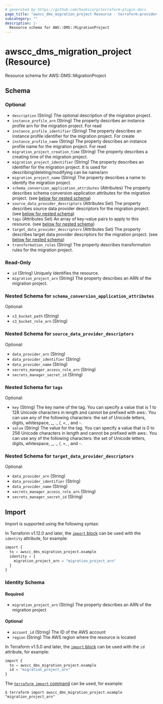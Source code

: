 ```yaml
---
# generated by https://github.com/hashicorp/terraform-plugin-docs
page_title: "awscc_dms_migration_project Resource - terraform-provider-awscc"
subcategory: ""
description: |-
  Resource schema for AWS::DMS::MigrationProject
---
```


# awscc_dms_migration_project (Resource)

Resource schema for AWS::DMS::MigrationProject



<!-- schema generated by tfplugindocs -->
## Schema

### Optional

- `description` (String) The optional description of the migration project.
- `instance_profile_arn` (String) The property describes an instance profile arn for the migration project. For read
- `instance_profile_identifier` (String) The property describes an instance profile identifier for the migration project. For create
- `instance_profile_name` (String) The property describes an instance profile name for the migration project. For read
- `migration_project_creation_time` (String) The property describes a creating time of the migration project.
- `migration_project_identifier` (String) The property describes an identifier for the migration project. It is used for describing/deleting/modifying can be name/arn
- `migration_project_name` (String) The property describes a name to identify the migration project.
- `schema_conversion_application_attributes` (Attributes) The property describes schema conversion application attributes for the migration project. (see [below for nested schema](#nestedatt--schema_conversion_application_attributes))
- `source_data_provider_descriptors` (Attributes Set) The property describes source data provider descriptors for the migration project. (see [below for nested schema](#nestedatt--source_data_provider_descriptors))
- `tags` (Attributes Set) An array of key-value pairs to apply to this resource. (see [below for nested schema](#nestedatt--tags))
- `target_data_provider_descriptors` (Attributes Set) The property describes target data provider descriptors for the migration project. (see [below for nested schema](#nestedatt--target_data_provider_descriptors))
- `transformation_rules` (String) The property describes transformation rules for the migration project.

### Read-Only

- `id` (String) Uniquely identifies the resource.
- `migration_project_arn` (String) The property describes an ARN of the migration project.

<a id="nestedatt--schema_conversion_application_attributes"></a>
### Nested Schema for `schema_conversion_application_attributes`

Optional:

- `s3_bucket_path` (String)
- `s3_bucket_role_arn` (String)


<a id="nestedatt--source_data_provider_descriptors"></a>
### Nested Schema for `source_data_provider_descriptors`

Optional:

- `data_provider_arn` (String)
- `data_provider_identifier` (String)
- `data_provider_name` (String)
- `secrets_manager_access_role_arn` (String)
- `secrets_manager_secret_id` (String)


<a id="nestedatt--tags"></a>
### Nested Schema for `tags`

Optional:

- `key` (String) The key name of the tag. You can specify a value that is 1 to 128 Unicode characters in length and cannot be prefixed with aws:. You can use any of the following characters: the set of Unicode letters, digits, whitespace, _, ., /, =, , and -.
- `value` (String) The value for the tag. You can specify a value that is 0 to 256 Unicode characters in length and cannot be prefixed with aws:. You can use any of the following characters: the set of Unicode letters, digits, whitespace, _, ., /, =, , and -.


<a id="nestedatt--target_data_provider_descriptors"></a>
### Nested Schema for `target_data_provider_descriptors`

Optional:

- `data_provider_arn` (String)
- `data_provider_identifier` (String)
- `data_provider_name` (String)
- `secrets_manager_access_role_arn` (String)
- `secrets_manager_secret_id` (String)

## Import

Import is supported using the following syntax:

In Terraform v1.12.0 and later, the [`import` block](https://developer.hashicorp.com/terraform/language/import) can be used with the `identity` attribute, for example:

```terraform
import {
  to = awscc_dms_migration_project.example
  identity = {
    migration_project_arn = "migration_project_arn"
  }
}
```

<!-- schema generated by tfplugindocs -->
### Identity Schema

#### Required

- `migration_project_arn` (String) The property describes an ARN of the migration project

#### Optional

- `account_id` (String) The ID of the AWS account
- `region` (String) The AWS region where the resource is located

In Terraform v1.5.0 and later, the [`import` block](https://developer.hashicorp.com/terraform/language/import) can be used with the `id` attribute, for example:

```terraform
import {
  to = awscc_dms_migration_project.example
  id = "migration_project_arn"
}
```

The [`terraform import` command](https://developer.hashicorp.com/terraform/cli/commands/import) can be used, for example:

```shell
$ terraform import awscc_dms_migration_project.example "migration_project_arn"
```
